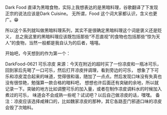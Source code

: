 Dark Food 直译为黑暗食物，实际上我想表达的是黑暗料理，谷歌翻译了下发现正宗的说法应该是Dark Cuisine。
无所谓，Food 这个词大家都认识，含义也更广。😁

所以这个系列就叫做黑暗料理系列，其实不是很确定黑暗料理这个词是褒义还是贬义，
总之我这里的黑暗料理应该既包括那些“不忍直视”的食物也包括那些“惊为天人”的食物，当然一般都是我自认为的后者，嘻嘻。

开始吧，今天想到的作为第一个：

DarkFood-0621 可乐凉皮
来源：今天在附近的超时买了一份凉皮和一瓶冰可乐，回到家后先喝了一口可乐，然后打开凉皮拌调理，看到旁边的可乐，
想象了下可乐和凉皮混合起来的味道，觉得很和谐，随加了一点点。然后发现口味没有失真也没有很惊艳，勉强算一款合格的暗料吧，
想想也许后面还有突破的余地，所以就记录一下。突破的地方比如调整可乐的加入量，或者在制作凉皮调料水的时候加入煮过的可乐，
味道会不会成熟一些呢？试试吧？以后自己做凉皮的话，嘿嘿。
备注：凉皮应该选择咸辣口的，比如魏家凉皮的那种，其它各路歪门邪道口味的凉皮会毁了次暗料。

